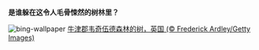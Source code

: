 
**是谁躲在这令人毛骨悚然的树林里？**

![bing-wallpaper](https://www.bing.com/th?id=OHR.WychwoodForest_ZH-CN6560180288_1920x1080.jpg)
[牛津郡韦奇伍德森林的树，英国 (© Frederick Ardley/Getty Images)](https://www.bing.com/search?q=%E4%B8%87%E5%9C%A3%E8%8A%82&amp;form=hpcapt&amp;mkt=zh-cn)
  